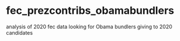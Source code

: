 # fec_prezcontribs_obamabundlers
analysis of 2020 fec data looking for Obama bundlers giving to 2020 candidates

